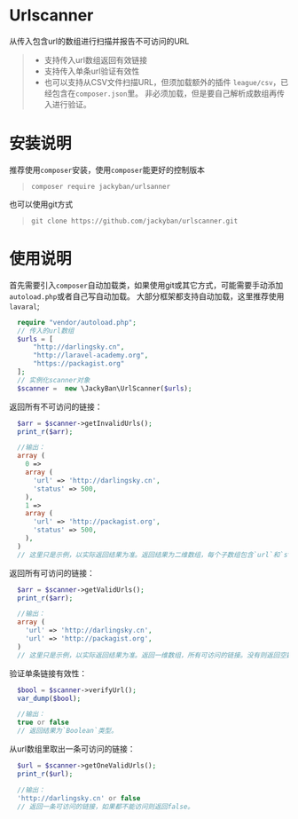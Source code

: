 # Urlscanner
从传入包含url的数组进行扫描并报告不可访问的URL
> * 支持传入url数组返回有效链接
> * 支持传入单条url验证有效性
> * 也可以支持从CSV文件扫描URL，但须加载额外的插件 `league/csv`，已经包含在`composer.json`里。
非必须加载，但是要自己解析成数组再传入进行验证。


# 安装说明
推荐使用`composer`安装，使用`composer`能更好的控制版本
> `composer require jackyban/urlsanner`

也可以使用git方式
> `git clone https://github.com/jackyban/urlscanner.git`

# 使用说明
首先需要引入`composer`自动加载类，如果使用git或其它方式，可能需要手动添加`autoload.php`或者自己写自动加载。
大部分框架都支持自动加载，这里推荐使用`lavaral`;
```php
  require "vendor/autoload.php";
  // 传入的url数组
  $urls = [
      "http://darlingsky.cn",
      "http://laravel-academy.org",
      "https://packagist.org"
  ];
  // 实例化scanner对象
  $scanner =  new \JackyBan\UrlScanner($urls);
```
返回所有不可访问的链接：
```php
  $arr = $scanner->getInvalidUrls();
  print_r($arr);

  //输出：
  array (
    0 =>
    array (
      'url' => 'http://darlingsky.cn',
      'status' => 500,
    ),
    1 =>
    array (
      'url' => 'http://packagist.org',
      'status' => 500,
    ),
  )
  // 这里只是示例，以实际返回结果为准。返回结果为二维数组，每个子数组包含`url`和`status`两个参数。没有则返回空数组。
```
返回所有可访问的链接：
```php
  $arr = $scanner->getValidUrls();
  print_r($arr);

  //输出：
  array (
    'url' => 'http://darlingsky.cn',
    'url' => 'http://packagist.org',
  )
  // 这里只是示例，以实际返回结果为准。返回一维数组，所有可访问的链接。没有则返回空数组。
```
验证单条链接有效性：
```php
  $bool = $scanner->verifyUrl();
  var_dump($bool);

  //输出：
  true or false
  // 返回结果为`Boolean`类型。
```
从url数组里取出一条可访问的链接：
```php
  $url = $scanner->getOneValidUrls();
  print_r($url);

  //输出：
  'http://darlingsky.cn' or false
  // 返回一条可访问的链接，如果都不能访问则返回false。
```
